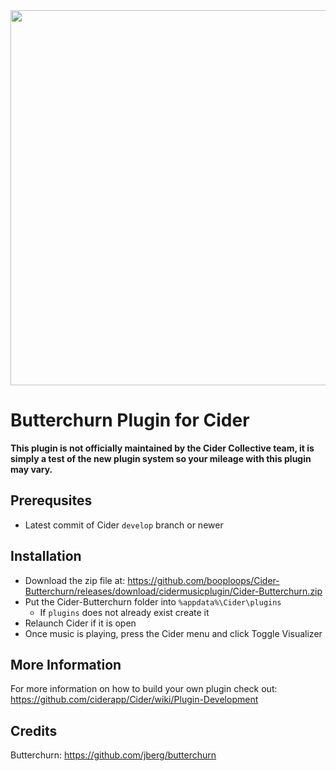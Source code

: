 <div align="center">
 <img src="https://user-images.githubusercontent.com/49113086/154792471-5dc5dc9a-877b-40b6-b46c-797783078e8a.png" style="width: 600px;"/> 
 </div>

# Butterchurn Plugin for Cider

**This plugin is not officially maintained by the Cider Collective team, it is simply a test of the new plugin system so your mileage with this plugin may vary.**

## Prerequsites
* Latest commit of Cider `develop` branch or newer

## Installation
* Download the zip file at: https://github.com/booploops/Cider-Butterchurn/releases/download/cidermusicplugin/Cider-Butterchurn.zip
* Put the Cider-Butterchurn folder into `%appdata%\Cider\plugins`
  * If `plugins` does not already exist create it
* Relaunch Cider if it is open
* Once music is playing, press the Cider menu and click Toggle Visualizer

## More Information
For more information on how to build your own plugin check out: https://github.com/ciderapp/Cider/wiki/Plugin-Development

## Credits
Butterchurn: https://github.com/jberg/butterchurn
